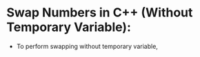 # Swap Numbers in C++ (Without Temporary Variable):
- To perform swapping without temporary variable,
